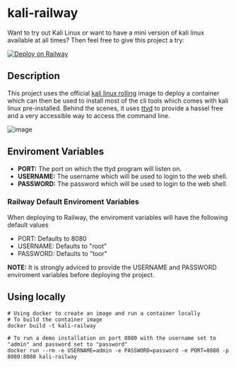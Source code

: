 # kali-railway

Want to try out Kali Linux or want to have a mini version of kali linux available at all times? Then feel free to give this project a try:

[![Deploy on Railway](https://railway.app/button.svg)](https://railway.app/template/E7oTLJ?referralCode=8sCkKx)


## Description
This project uses the official [kali linux rolling](https://hub.docker.com/r/kalilinux/kali-rolling/) image to deploy a container which can then be used to install most of the cli tools which comes with kali linux pre-installed. Behind the scenes, it uses [ttyd](https://github.com/tsl0922/ttyd) to provide a hassel free and a very accessible way to access the command line.

![image](https://github.com/Mys7erio/kali-railway/assets/25553029/8b338827-fa0c-4dbb-bf06-cba5b0f9d8a5)




## Enviroment Variables
  - **PORT:** The port on which the ttyd program will listen on.
  - **USERNAME:** The username which will be used to login to the web shell.
  - **PASSWORD:** The password which will be used to login to the web shell.

### Railway Default Enviroment Variables
When deploying to Railway, the enviroment variables will have the following default values
  - PORT: Defaults to 8080
  - USERNAME: Defaults to "root"
  - PASSWORD: Defaults to "toor"

**NOTE:** It is strongly adviced to provide the USERNAME and PASSWORD enviroment variables before deploying the project.


## Using locally

```
# Using docker to create an image and run a container locally
# To build the container image
docker build -t kali-railway 

# To run a demo installation on port 8080 with the username set to "admin" and password set to "password"
docker run --rm -e USERNAME=admin -e PASSWORD=password -e PORT=8080 -p 8080:8080 kali-railway
```
